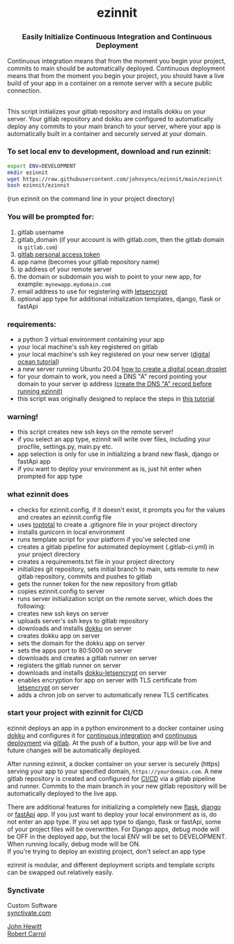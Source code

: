 # <p align="center">ezinnit
### <p align="center">Easily Initialize Continuous Integration and Continuous Deployment</p>
Continuous integration means that from the moment you begin your project, 
commits to main should be automatically deployed. 
Continuous deployment means that from the moment you begin your project, 
you should have a live build of your app in a container on a remote server 
with a secure public connection. 

<br>This script initializes your gitlab repository and installs dokku on your server. 
Your gitlab repository and dokku are configured to 
automatically deploy any commits to your main branch
to your server, where your app is automatically built in a container
and securely served  at your domain.


### To set local env to development, download and run ezinnit:
```bash
export ENV=DEVELOPMENT
mkdir ezinnit
wget https://raw.githubusercontent.com/johnsyncs/ezinnit/main/ezinnit -P ezinnit
bash ezinnit/ezinnit
```
(run ezinnit on the command line in your project directory)



### You will be prompted for:
1. gitlab username
2. gitlab_domain (if your account is with gitlab.com, then the gitlab domain is `gitlab.com`)
3. [gitlab personal access token](tutorial/tutorials/link_to_gitlab_and_dokku/get_personal_access_token.md)
4. app name (becomes your gitlab repository name)
5. ip address of your remote server
6. the domain or subdomain you wish to point to your new app, for example: `mynewapp.mydomain.com`
7. email address to use for registering with [letsencrypt](https://letsencrypt.org/)
8. optional app type for additional initialization templates, django, flask or fastApi

### requirements:
* a python 3 virtual environment containing your app
* your local machine's ssh key registered on gitlab
* your local machine's ssh key registered on your new server ([digital ocean tutorial](tutorial/tutorials/digital_ocean_tutorial/create_digital_ocean_droplet.md))
* a new server running Ubuntu 20.04 [how to create a digital ocean droplet](tutorial/tutorials/digital_ocean_tutorial/create_digital_ocean_droplet.md)
* for your domain to work, you need a DNS \"A\" record pointing your domain to your server ip address [(create the DNS \"A\" record before running ezinnit)](tutorial/tutorials/link_to_gitlab_and_dokku/point_url_to_dokku_app.md)
* this script was originally designed to replace the steps in [this tutorial](tutorial/deployment_tutorial.md)

### warning!
* this script creates new ssh keys on the remote server!
* if you select an app type, ezinnit will write over files, including your procfile, settings.py, main.py etc.
* app selection is only for use in initializing a brand new flask, django or fastApi app
* if you want to deploy your environment as is, just hit enter when prompted for app type

### what ezinnit does
* checks for ezinnit.config, if it doesn't exist, it prompts you for the values and creates an ezinnit.config file
* uses [toptotal](https://www.toptal.com/developers/gitignore) to create a .gitignore file in your project directory
* installs gunicorn in local environment
* runs template script for your platform if you've selected one
* creates a gitlab pipeline for automated deployment (.gitlab-ci.yml) in your project directory
* creates a requirements.txt file in your project directory
* initializes git repository, sets initial branch to main, sets remote to new gitlab repository, commits and pushes to gitlab
* gets the runner token for the new repository from gitlab
* copies ezinnit.config to server
* runs server initialization script on the remote server, which does the following:
* creates new ssh keys on server
* uploads server's ssh keys to gitlab repository
* downloads and installs [dokku](https://dokku.com/) on server
* creates dokku app on server
* sets the domain for the dokku app on server
* sets the apps port to 80:5000 on server
* downloads and creates a gitlab runner on server
* registers the gitlab runner on server
* downloads and installs [dokku-letsencrypt](https://github.com/dokku/dokku-letsencrypt) on server
* enables encryption for app on server with TLS certificate from [letsencrypt](https://letsencrypt.org/) on server
* adds a chron job on server to automatically renew TLS certificates

### start your project with ezinnit for CI/CD 

ezinnit deploys an app in a python environment to a docker container using [dokku](https://dokku.com/) and configures it for [continuous integration](https://en.wikipedia.org/wiki/Continuous_integration) and [continuous deployment](https://en.wikipedia.org/wiki/Continuous_deployment) via [gitlab](https://gitlab.com).
At the push of a button, your app will be live and future changes will be automatically deployed.

After running ezinnit, a docker container on your server is securely (https) serving your app to your specified domain, `https://yourdomain.com`. A new gitlab repository is created and configured for [CI/CD](https://en.wikipedia.org/wiki/CI/CD) via a gitlab pipeline and runner. Commits to the main branch in your new gitlab repository will be automatically deployed to the live app.

There are additional features for initializing a completely new [flask](https://flask.palletsprojects.com/), [django](https://www.djangoproject.com/) or [fastApi](https://fastapi.tiangolo.com/) app. If you just want to deploy your local environment as is, do not enter an app type. If you set app type to django, flask or fastApi, some of your project files will be overwritten. For Django apps, debug mode will be OFF in the deployed app, but the local ENV will be set to DEVELOPMENT. When running locally, debug mode will be ON. \
If you're trying to deploy an existing project, don't select an app type

ezinnit is modular, and different deployment scripts and template scripts can be swapped out relatively easily.


### Synctivate
Custom Software
<br>[synctivate.com](https:synctivate.com)

[John Hewitt](https://github.com/johnhewi) 
<br>[Robert Carrol](https://github.com/robswc)

